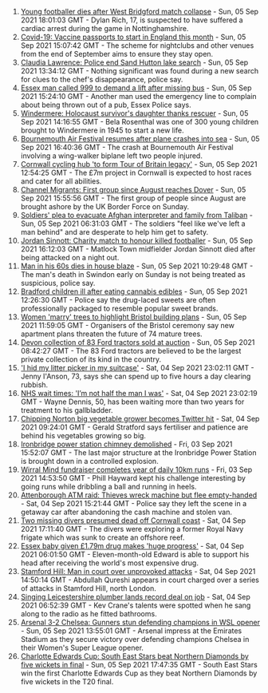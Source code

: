 1. [Young footballer dies after West Bridgford match collapse](https://www.bbc.co.uk/news/uk-england-nottinghamshire-58457214?at_medium=RSS&at_campaign=KARANGA) - Sun, 05 Sep 2021 18:01:03 GMT - Dylan Rich, 17, is suspected to have suffered a cardiac arrest during the game in Nottinghamshire.
2. [Covid-19: Vaccine passports to start in England this month](https://www.bbc.co.uk/news/uk-58452953?at_medium=RSS&at_campaign=KARANGA) - Sun, 05 Sep 2021 15:07:42 GMT - The scheme for nightclubs and other venues from the end of September aims to ensure they stay open.
3. [Claudia Lawrence: Police end Sand Hutton lake search](https://www.bbc.co.uk/news/uk-england-york-north-yorkshire-58455620?at_medium=RSS&at_campaign=KARANGA) - Sun, 05 Sep 2021 13:34:12 GMT - Nothing significant was found during a new search for clues to the chef's disappearance, police say.
4. [Essex man called 999 to demand a lift after missing bus](https://www.bbc.co.uk/news/uk-england-essex-58454926?at_medium=RSS&at_campaign=KARANGA) - Sun, 05 Sep 2021 15:24:10 GMT - Another man used the emergency line to complain about being thrown out of a pub, Essex Police says.
5. [Windermere: Holocaust survivor's daughter thanks rescuer](https://www.bbc.co.uk/news/uk-england-cumbria-58454557?at_medium=RSS&at_campaign=KARANGA) - Sun, 05 Sep 2021 14:16:55 GMT - Bela Rosenthal was one of 300 young children brought to Windermere in 1945 to start a new life.
6. [Bournemouth Air Festival resumes after plane crashes into sea](https://www.bbc.co.uk/news/uk-england-dorset-58451074?at_medium=RSS&at_campaign=KARANGA) - Sun, 05 Sep 2021 16:40:36 GMT - The crash at Bournemouth Air Festival involving a wing-walker biplane left two people injured.
7. [Cornwall cycling hub 'to form Tour of Britain legacy'](https://www.bbc.co.uk/news/uk-england-cornwall-58454233?at_medium=RSS&at_campaign=KARANGA) - Sun, 05 Sep 2021 12:54:25 GMT - The £7m project in Cornwall is expected to host races and cater for all abilities.
8. [Channel Migrants: First group since August reaches Dover](https://www.bbc.co.uk/news/uk-england-kent-58456993?at_medium=RSS&at_campaign=KARANGA) - Sun, 05 Sep 2021 15:55:56 GMT - The first group of people since August are brought ashore by the UK Border Force on Sunday.
9. [Soldiers' plea to evacuate Afghan interpreter and family from Taliban](https://www.bbc.co.uk/news/uk-england-derbyshire-58426486?at_medium=RSS&at_campaign=KARANGA) - Sun, 05 Sep 2021 06:31:03 GMT - The soldiers "feel like we've left a man behind" and are desperate to help him get to safety.
10. [Jordan Sinnott: Charity match to honour killed footballer](https://www.bbc.co.uk/news/uk-england-nottinghamshire-58438024?at_medium=RSS&at_campaign=KARANGA) - Sun, 05 Sep 2021 16:12:03 GMT - Matlock Town midfielder Jordan Sinnott died after being attacked on a night out.
11. [Man in his 60s dies in house blaze](https://www.bbc.co.uk/news/uk-england-wiltshire-58454004?at_medium=RSS&at_campaign=KARANGA) - Sun, 05 Sep 2021 10:29:48 GMT - The man's death in Swindon early on Sunday is not being treated as suspicious, police say.
12. [Bradford children ill after eating cannabis edibles](https://www.bbc.co.uk/news/uk-england-leeds-58454828?at_medium=RSS&at_campaign=KARANGA) - Sun, 05 Sep 2021 12:26:30 GMT - Police say the drug-laced sweets are often professionally packaged to resemble popular sweet brands.
13. [Women 'marry' trees to highlight Bristol building plans](https://www.bbc.co.uk/news/uk-england-bristol-58423302?at_medium=RSS&at_campaign=KARANGA) - Sun, 05 Sep 2021 11:59:05 GMT - Organisers of the Bristol ceremony say new apartment plans threaten the future of 74 mature trees.
14. [Devon collection of 83 Ford tractors sold at auction](https://www.bbc.co.uk/news/uk-england-devon-58447103?at_medium=RSS&at_campaign=KARANGA) - Sun, 05 Sep 2021 08:42:27 GMT - The 83 Ford tractors are believed to be the largest private collection of its kind in the country.
15. ['I hid my litter picker in my suitcase'](https://www.bbc.co.uk/news/uk-england-leicestershire-58409725?at_medium=RSS&at_campaign=KARANGA) - Sat, 04 Sep 2021 23:02:11 GMT - Jenny I'Anson, 73, says she can spend up to five hours a day clearing rubbish.
16. [NHS wait times: 'I’m not half the man I was'](https://www.bbc.co.uk/news/health-58424718?at_medium=RSS&at_campaign=KARANGA) - Sat, 04 Sep 2021 23:02:19 GMT - Wayne Dennis, 50, has been waiting more than two years for treatment to his gallbladder.
17. [Chipping Norton big vegetable grower becomes Twitter hit](https://www.bbc.co.uk/news/uk-england-oxfordshire-58428295?at_medium=RSS&at_campaign=KARANGA) - Sat, 04 Sep 2021 09:24:01 GMT - Gerald Stratford says fertiliser and patience are behind his vegetables growing so big.
18. [Ironbridge power station chimney demolished](https://www.bbc.co.uk/news/uk-england-shropshire-58436886?at_medium=RSS&at_campaign=KARANGA) - Fri, 03 Sep 2021 15:52:07 GMT - The last major structure at the Ironbridge Power Station is brought down in a controlled explosion.
19. [Wirral Mind fundraiser completes year of daily 10km runs](https://www.bbc.co.uk/news/uk-england-merseyside-58437608?at_medium=RSS&at_campaign=KARANGA) - Fri, 03 Sep 2021 14:53:50 GMT - Phill Hayward kept his challenge interesting by going runs while dribbling a ball and running in heels.
20. [Attenborough ATM raid: Thieves wreck machine but flee empty-handed](https://www.bbc.co.uk/news/uk-england-nottinghamshire-58448325?at_medium=RSS&at_campaign=KARANGA) - Sat, 04 Sep 2021 15:21:44 GMT - Police say they left the scene in a getaway car after abandoning the cash machine and stolen van.
21. [Two missing divers presumed dead off Cornwall coast](https://www.bbc.co.uk/news/uk-england-cornwall-58443729?at_medium=RSS&at_campaign=KARANGA) - Sat, 04 Sep 2021 17:11:40 GMT - The divers were exploring a former Royal Navy frigate which was sunk to create an offshore reef.
22. [Essex baby given £1.79m drug makes 'huge progress'](https://www.bbc.co.uk/news/uk-england-essex-58423608?at_medium=RSS&at_campaign=KARANGA) - Sat, 04 Sep 2021 06:01:50 GMT - Eleven-month-old Edward is able to support his head after receiving the world's most expensive drug.
23. [Stamford Hill: Man in court over unprovoked attacks](https://www.bbc.co.uk/news/uk-england-london-58447120?at_medium=RSS&at_campaign=KARANGA) - Sat, 04 Sep 2021 14:50:14 GMT - Abdullah Qureshi appears in court charged over a series of attacks in Stamford Hill, north London.
24. [Singing Leicestershire plumber lands record deal on job](https://www.bbc.co.uk/news/uk-england-leicestershire-58438715?at_medium=RSS&at_campaign=KARANGA) - Sat, 04 Sep 2021 06:52:39 GMT - Kev Crane's talents were spotted when he sang along to the radio as he fitted bathrooms.
25. [Arsenal 3-2 Chelsea: Gunners stun defending champions in WSL opener](https://www.bbc.co.uk/sport/football/58373001?at_medium=RSS&at_campaign=KARANGA) - Sun, 05 Sep 2021 13:55:01 GMT - Arsenal impress at the Emirates Stadium as they secure victory over defending champions Chelsea in their Women's Super League opener.
26. [Charlotte Edwards Cup: South East Stars beat Northern Diamonds by five wickets in final](https://www.bbc.co.uk/sport/cricket/58455066?at_medium=RSS&at_campaign=KARANGA) - Sun, 05 Sep 2021 17:47:35 GMT - South East Stars win the first Charlotte Edwards Cup as they beat Northern Diamonds by five wickets in the T20 final.
